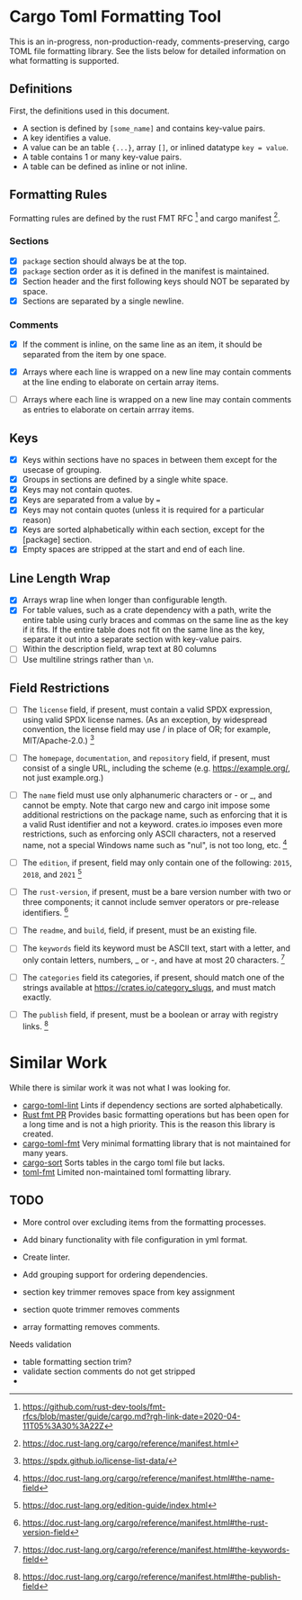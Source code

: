 # Cargo Toml Formatting Tool

This is an in-progress, non-production-ready, comments-preserving, cargo TOML file formatting library.
See the lists below for detailed information on what formatting is supported.

## Definitions

First, the definitions used in this document.

- A section is defined by `[some_name]` and contains key-value pairs.
- A key identifies a value.
- A value can be an table `{...}`, array `[]`, or inlined datatype `key = value`.
- A table contains 1 or many key-value pairs.
- A table can be defined as inline or not inline.

## Formatting Rules

Formatting rules are defined by the rust FMT RFC [^1] and cargo manifest [^2].

### Sections

- [X] `package` section should always be at the top.
- [X] `package` section order as it is defined in the manifest is maintained.
- [X] Section header and the first following keys should NOT be separated by space.
- [X] Sections are separated by a single newline.

### Comments

- [x] If the comment is inline, on the same line as an item, it should be separated from the item by one space.
- [x] Arrays where each line is wrapped on a new line may contain comments at the line ending to elaborate on certain array items.
- [ ] Arrays where each line is wrapped on a new line may contain comments as entries to elaborate on certain arrray items.


## Keys

- [X] Keys within sections have no spaces in between them except for the usecase of grouping.
- [x] Groups in sections are defined by a single white space. 
- [X] Keys may not contain quotes.
- [x] Keys are separated from a value by ` = `
- [x] Keys may not contain quotes (unless it is required for a particular reason)
- [x] Keys are sorted alphabetically within each section, except for the [package] section.
- [x] Empty spaces are stripped at the start and end of each line.

## Line Length Wrap

- [X] Arrays wrap line when longer than configurable length.
- [X] For table values, such as a crate dependency with a path, write the entire table using curly braces and commas on the same line as the key if it fits. If the entire table does not fit on the same line as the key, separate it out into a separate section with key-value pairs.
- [ ] Within the description field, wrap text at 80 columns
- [ ] Use multiline strings rather than `\n`.

## Field Restrictions

- [ ] The `license` field, if present, must contain a valid SPDX expression, using valid SPDX license names. (As an exception, by widespread convention, the license field may use / in place of OR; for example, MIT/Apache-2.0.) [^6]
- [ ] The `homepage`, `documentation`, and `repository` field, if present, must consist of a single URL, including the scheme (e.g. https://example.org/, not just example.org.)

- [ ] The `name` field must use only alphanumeric characters or - or _, and cannot be empty. Note that cargo new and cargo init impose some additional restrictions on the package name, such as enforcing that it is a valid Rust identifier and not a keyword. crates.io imposes even more restrictions, such as enforcing only ASCII characters, not a reserved name, not a special Windows name such as "nul", is not too long, etc. [^3]
- [ ] The `edition`, if present, field may only contain one of the following: `2015`, `2018`, and `2021` [^4]
- [ ] The `rust-version`, if present, must be a bare version number with two or three components; it cannot include semver operators or pre-release identifiers. [^5]
- [ ] The `readme`, and `build`, field, if present, must be an existing file.
- [ ] The `keywords` field its keyword must be ASCII text, start with a letter, and only contain letters, numbers, _ or -, and have at most 20 characters. [^7]
- [ ] The `categories` field its categories, if present, should match one of the strings available at https://crates.io/category_slugs, and must match exactly.
- [ ] The `publish` field, if present, must be a boolean or array with registry links. [^8]

# Similar Work

While there is similar work it was not what I was looking for.

- [cargo-toml-lint](https://crates.io/crates/cargo-toml-lint)
    Lints if dependency sections are sorted alphabetically.
- [Rust fmt PR](https://github.com/rust-lang/rustfmt/pull/5240/files)
    Provides basic formatting operations but has been open for a long time and is not a high priority. This is the reason this library is created.
- [cargo-toml-fmt](https://github.com/tbrand/cargo-tomlfmt)
    Very minimal formatting library that is not maintained for many years.
- [cargo-sort](https://github.com/DevinR528/cargo-sort)
    Sorts tables in the cargo toml file but lacks.
- [toml-fmt](https://crates.io/crates/toml-fmt)
    Limited non-maintained toml formatting library.


## TODO

- More control over excluding items from the formatting processes.
- Add binary functionality with file configuration in yml format.
- Create linter.

- Add grouping support for ordering dependencies.
- section key trimmer removes space from key assignment
- section quote trimmer removes comments
- array formatting removes comments.



Needs validation
- table formatting section trim?
- validate section comments do not get stripped
- 

[^1]: https://github.com/rust-dev-tools/fmt-rfcs/blob/master/guide/cargo.md?rgh-link-date=2020-04-11T05%3A30%3A22Z
[^2]: https://doc.rust-lang.org/cargo/reference/manifest.html
[^3]: https://doc.rust-lang.org/cargo/reference/manifest.html#the-name-field
[^4]: https://doc.rust-lang.org/edition-guide/index.html
[^5]: https://doc.rust-lang.org/cargo/reference/manifest.html#the-rust-version-field
[^6]: https://spdx.github.io/license-list-data/
[^7]: https://doc.rust-lang.org/cargo/reference/manifest.html#the-keywords-field
[^8]: https://doc.rust-lang.org/cargo/reference/manifest.html#the-publish-field


